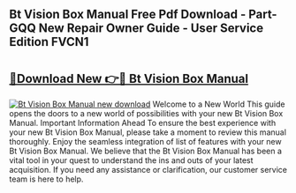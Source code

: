 ## Bt Vision Box Manual Free Pdf Download - Part-GQQ New Repair Owner Guide - User Service Edition FVCN1

# <h2><a href="http://cf26825.oget.top/?id=Bt+Vision+Box+Manual">🔗Download New 👉🔴 Bt Vision Box Manual</a></h2>

[![Bt Vision Box Manual new download](https://i.imgur.com/5g1atiW.png)](http://cf26825.oget.top/?id=Bt+Vision+Box+Manual)
Welcome to a New World This guide opens the doors to a new world of possibilities with your new Bt Vision Box Manual. Important Information Ahead To ensure the best experience with your new Bt Vision Box Manual, please take a moment to review this manual thoroughly. Enjoy the seamless integration of list of features with your new Bt Vision Box Manual. We believe that the Bt Vision Box Manual has been a vital tool in your quest to understand the ins and outs of your latest acquisition. If you need any assistance or clarification, our customer service team is here to help.
